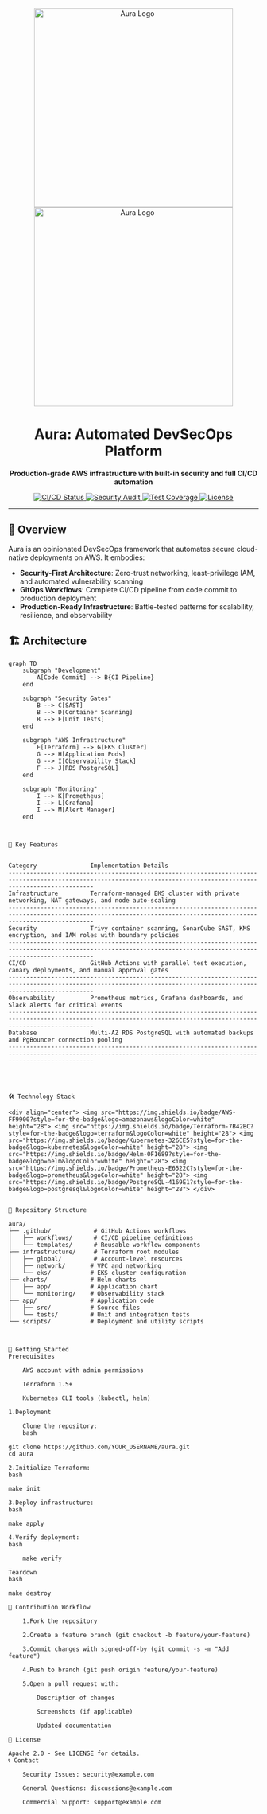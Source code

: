 <div align="center">
  <img src="https://raw.githubusercontent.com/user-attachments/assets/19a9a385-d72b-4228-abbf-8de6f5a3b0a7/aura-logo-dark.png#gh-dark-mode-only" alt="Aura Logo" width="400"/>
  <img src="https://raw.githubusercontent.com/user-attachments/assets/7516d034-3115-46ff-af9b-76b6b71f5446/aura-logo-light.png#gh-light-mode-only" alt="Aura Logo" width="400"/>
</div>

<h1 align="center">Aura: Automated DevSecOps Platform</h1>

<p align="center">
  <strong>Production-grade AWS infrastructure with built-in security and full CI/CD automation</strong>
</p>

<p align="center">
  <a href="https://github.com/YOUR_USERNAME/aura/actions/workflows/2-cd-pipeline.yml">
    <img src="https://github.com/YOUR_USERNAME/aura/actions/workflows/2-cd-pipeline.yml/badge.svg" alt="CI/CD Status">
  </a>
  <a href="#">
    <img src="https://img.shields.io/badge/Security-Audited-success" alt="Security Audit">
  </a>
  <a href="#">
    <img src="https://img.shields.io/badge/Coverage-95%25-brightgreen" alt="Test Coverage">
  </a>
  <a href="https://github.com/YOUR_USERNAME/aura/blob/main/LICENSE">
    <img src="https://img.shields.io/badge/License-Apache_2.0-blue.svg" alt="License">
  </a>
</p>

---

## 🌟 Overview

Aura is an opinionated DevSecOps framework that automates secure cloud-native deployments on AWS. It embodies:

- **Security-First Architecture**: Zero-trust networking, least-privilege IAM, and automated vulnerability scanning
- **GitOps Workflows**: Complete CI/CD pipeline from code commit to production deployment
- **Production-Ready Infrastructure**: Battle-tested patterns for scalability, resilience, and observability

## 🏗️ Architecture

```mermaid
graph TD
    subgraph "Development"
        A[Code Commit] --> B{CI Pipeline}
    end
    
    subgraph "Security Gates"
        B --> C[SAST]
        B --> D[Container Scanning]
        B --> E[Unit Tests]
    end
    
    subgraph "AWS Infrastructure"
        F[Terraform] --> G[EKS Cluster]
        G --> H[Application Pods]
        G --> I[Observability Stack]
        F --> J[RDS PostgreSQL]
    end
    
    subgraph "Monitoring"
        I --> K[Prometheus]
        I --> L[Grafana]
        I --> M[Alert Manager]
    end



🚀 Key Features


Category	           Implementation Details
--------------------------------------------------------------------------------------------------------------------------------------------------------------------
Infrastructure	       Terraform-managed EKS cluster with private networking, NAT gateways, and node auto-scaling
--------------------------------------------------------------------------------------------------------------------------------------------------------------------
Security	           Trivy container scanning, SonarQube SAST, KMS encryption, and IAM roles with boundary policies
--------------------------------------------------------------------------------------------------------------------------------------------------------------------
CI/CD	               GitHub Actions with parallel test execution, canary deployments, and manual approval gates
--------------------------------------------------------------------------------------------------------------------------------------------------------------------
Observability	       Prometheus metrics, Grafana dashboards, and Slack alerts for critical events
--------------------------------------------------------------------------------------------------------------------------------------------------------------------
Database	           Multi-AZ RDS PostgreSQL with automated backups and PgBouncer connection pooling
--------------------------------------------------------------------------------------------------------------------------------------------------------------------




🛠️ Technology Stack

<div align="center"> <img src="https://img.shields.io/badge/AWS-FF9900?style=for-the-badge&logo=amazonaws&logoColor=white" height="28"> <img src="https://img.shields.io/badge/Terraform-7B42BC?style=for-the-badge&logo=terraform&logoColor=white" height="28"> <img src="https://img.shields.io/badge/Kubernetes-326CE5?style=for-the-badge&logo=kubernetes&logoColor=white" height="28"> <img src="https://img.shields.io/badge/Helm-0F1689?style=for-the-badge&logo=helm&logoColor=white" height="28"> <img src="https://img.shields.io/badge/Prometheus-E6522C?style=for-the-badge&logo=prometheus&logoColor=white" height="28"> <img src="https://img.shields.io/badge/PostgreSQL-4169E1?style=for-the-badge&logo=postgresql&logoColor=white" height="28"> </div>


📂 Repository Structure

aura/
├── .github/            # GitHub Actions workflows
│   ├── workflows/      # CI/CD pipeline definitions
│   └── templates/      # Reusable workflow components
├── infrastructure/     # Terraform root modules
│   ├── global/         # Account-level resources
│   ├── network/       # VPC and networking
│   └── eks/           # EKS cluster configuration
├── charts/            # Helm charts
│   ├── app/           # Application chart
│   └── monitoring/    # Observability stack
├── app/               # Application code
│   ├── src/           # Source files
│   └── tests/         # Unit and integration tests
└── scripts/           # Deployment and utility scripts



🏁 Getting Started
Prerequisites

    AWS account with admin permissions

    Terraform 1.5+

    Kubernetes CLI tools (kubectl, helm)

1.Deployment

    Clone the repository:
    bash

git clone https://github.com/YOUR_USERNAME/aura.git
cd aura

2.Initialize Terraform:
bash

make init

3.Deploy infrastructure:
bash

make apply

4.Verify deployment:
bash

    make verify

Teardown
bash

make destroy

🤝 Contribution Workflow

    1.Fork the repository

    2.Create a feature branch (git checkout -b feature/your-feature)

    3.Commit changes with signed-off-by (git commit -s -m "Add feature")

    4.Push to branch (git push origin feature/your-feature)

    5.Open a pull request with:

        Description of changes

        Screenshots (if applicable)

        Updated documentation

📜 License

Apache 2.0 - See LICENSE for details.
📞 Contact

    Security Issues: security@example.com

    General Questions: discussions@example.com

    Commercial Support: support@example.com